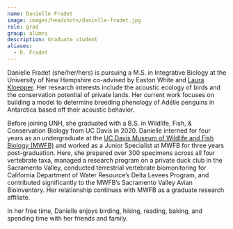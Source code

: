 ```yaml
---
name: Danielle Fradet 
image: images/headshots/danielle-fradet.jpg
role: grad
group: alumni
description: Graduate student
aliases:
  - D. Fradet 
---
```


Danielle Fradet (she/her/hers) is pursuing a M.S. in Integrative Biology at the University of New Hampshire co-advised by Easton White and [Laura Kloepper](https://www.kloepperlab.net/). Her research interests include the acoustic ecology of birds and the conservation potential of private lands. Her current work focuses on building a model to determine breeding phenology of Adélie penguins in Antarctica based off their acoustic behavior. 

Before joining UNH, she graduated with a B.S. in Wildlife, Fish, & Conservation Biology from UC Davis in 2020. Danielle interned for four years as an undergraduate at the [UC Davis Museum of Wildlife and Fish Biology (MWFB)](https://mwfb.ucdavis.edu/) and worked as a Junior Specialist at MWFB for three years post-graduation. Here, she prepared over 300 specimens across all four vertebrate taxa, managed a research program on a private duck club in the Sacramento Valley, conducted terrestrial vertebrate biomonitoring for California Department of Water Resource’s Delta Levees Program, and contributed significantly to the MWFB’s Sacramento Valley Avian Bioinventory. Her relationship continues with MWFB as a graduate research affiliate. 

In her free time, Danielle enjoys birding, hiking, reading, baking, and spending time with her friends and family. 
